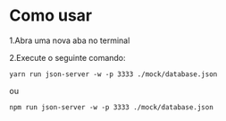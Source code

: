 # Como usar

1.Abra uma nova aba no terminal

2.Execute o seguinte comando:
````
yarn run json-server -w -p 3333 ./mock/database.json
````
ou
 ````
npm run json-server -w -p 3333 ./mock/database.json
````